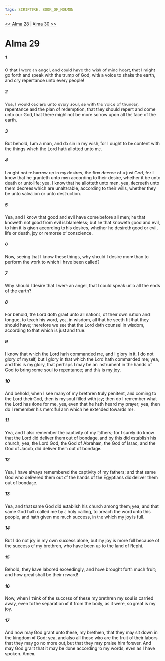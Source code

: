 ```yaml
---
Tags: SCRIPTURE, BOOK_OF_MORMON
---
```


[<< Alma 28](BOOK_OF_MORMON/09_Alma/Alma_28.md) | [Alma 30 >>](BOOK_OF_MORMON/09_Alma/Alma_30.md)

# Alma 29

##### 1

O that I were an angel, and could have the wish of mine heart, that I might go forth and speak with the trump of God, with a voice to shake the earth, and cry repentance unto every people!

##### 2

Yea, I would declare unto every soul, as with the voice of thunder, repentance and the plan of redemption, that they should repent and come unto our God, that there might not be more sorrow upon all the face of the earth.

##### 3

But behold, I am a man, and do sin in my wish; for I ought to be content with the things which the Lord hath allotted unto me.

##### 4

I ought not to harrow up in my desires, the firm decree of a just God, for I know that he granteth unto men according to their desire, whether it be unto death or unto life; yea, I know that he allotteth unto men, yea, decreeth unto them decrees which are unalterable, according to their wills, whether they be unto salvation or unto destruction.

##### 5

Yea, and I know that good and evil have come before all men; he that knoweth not good from evil is blameless; but he that knoweth good and evil, to him it is given according to his desires, whether he desireth good or evil, life or death, joy or remorse of conscience.

##### 6

Now, seeing that I know these things, why should I desire more than to perform the work to which I have been called?

##### 7

Why should I desire that I were an angel, that I could speak unto all the ends of the earth?

##### 8

For behold, the Lord doth grant unto all nations, of their own nation and tongue, to teach his word, yea, in wisdom, all that he seeth fit that they should have; therefore we see that the Lord doth counsel in wisdom, according to that which is just and true.

##### 9

I know that which the Lord hath commanded me, and I glory in it. I do not glory of myself, but I glory in that which the Lord hath commanded me; yea, and this is my glory, that perhaps I may be an instrument in the hands of God to bring some soul to repentance; and this is my joy.

##### 10

And behold, when I see many of my brethren truly penitent, and coming to the Lord their God, then is my soul filled with joy; then do I remember what the Lord has done for me, yea, even that he hath heard my prayer; yea, then do I remember his merciful arm which he extended towards me.

##### 11

Yea, and I also remember the captivity of my fathers; for I surely do know that the Lord did deliver them out of bondage, and by this did establish his church; yea, the Lord God, the God of Abraham, the God of Isaac, and the God of Jacob, did deliver them out of bondage.

##### 12

Yea, I have always remembered the captivity of my fathers; and that same God who delivered them out of the hands of the Egyptians did deliver them out of bondage.

##### 13

Yea, and that same God did establish his church among them; yea, and that same God hath called me by a holy calling, to preach the word unto this people, and hath given me much success, in the which my joy is full.

##### 14

But I do not joy in my own success alone, but my joy is more full because of the success of my brethren, who have been up to the land of Nephi.

##### 15

Behold, they have labored exceedingly, and have brought forth much fruit; and how great shall be their reward!

##### 16

Now, when I think of the success of these my brethren my soul is carried away, even to the separation of it from the body, as it were, so great is my joy.

##### 17

And now may God grant unto these, my brethren, that they may sit down in the kingdom of God; yea, and also all those who are the fruit of their labors that they may go no more out, but that they may praise him forever. And may God grant that it may be done according to my words, even as I have spoken. Amen.
